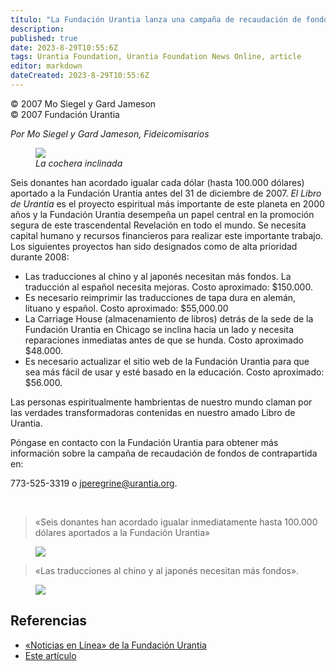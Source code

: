 ```yaml
---
título: "La Fundación Urantia lanza una campaña de recaudación de fondos de contrapartida en diciembre de 2007"
description: 
published: true
date: 2023-8-29T10:55:6Z
tags: Urantia Foundation, Urantia Foundation News Online, article
editor: markdown
dateCreated: 2023-8-29T10:55:6Z
---
```


<p class="v-card tema v-sheet--gris claro aclarar-3 px-2">© 2007 Mo Siegel y Gard Jameson<br>© 2007 Fundación Urantia</p>


_Por Mo Siegel y Gard Jameson, Fideicomisarios_

<figure id="Figure_1" class="image urantiapedia image-style-align-right">
<img src="/image/article/UF_News_Online/2007_12/010.jpg">
<figcaption><em>La cochera inclinada</em></figcaption>
</figure>

Seis donantes han acordado igualar cada dólar (hasta 100.000 dólares) aportado a la Fundación Urantia antes del 31 de diciembre de 2007. _El Libro de Urantia_ es el proyecto espiritual más importante de este planeta en 2000 años y la Fundación Urantia desempeña un papel central en la promoción segura de este trascendental Revelación en todo el mundo. Se necesita capital humano y recursos financieros para realizar este importante trabajo. Los siguientes proyectos han sido designados como de alta prioridad durante 2008:

- Las traducciones al chino y al japonés necesitan más fondos. La traducción al español necesita mejoras. Costo aproximado: $150.000.
- Es necesario reimprimir las traducciones de tapa dura en alemán, lituano y español. Costo aproximado: $55,000.00
- La Carriage House (almacenamiento de libros) detrás de la sede de la Fundación Urantia en Chicago se inclina hacia un lado y necesita reparaciones inmediatas antes de que se hunda. Costo aproximado $48.000.
- Es necesario actualizar el sitio web de la Fundación Urantia para que sea más fácil de usar y esté basado en la educación. Costo aproximado: $56.000.

Las personas espiritualmente hambrientas de nuestro mundo claman por las verdades transformadoras contenidas en nuestro amado Libro de Urantia.

Póngase en contacto con la Fundación Urantia para obtener más información sobre la campaña de recaudación de fondos de contrapartida en:

773-525-3319 o jperegrine@urantia.org.

<br style="clear:both;"/>

> «Seis donantes han acordado igualar inmediatamente hasta 100.000 dólares aportados a la Fundación Urantia»

<figure id="Figure_2" class="image urantiapedia">
<img src="/image/article/UF_News_Online/2007_12/005.jpg">
</figure>

> «Las traducciones al chino y al japonés necesitan más fondos».

<figure id="Figure_3" class="image urantiapedia">
<img src="/image/article/UF_News_Online/2007_12/006.jpg">
</figure>


## Referencias

- [«Noticias en Línea» de la Fundación Urantia](https://www.urantia.org/es/fundacion-urantia/archivos-de-boletin)
- [Este artículo](https://www.urantia.org/news/2007-12/urantia-foundation-launches-matching-fundraising-campaign-in-december-2007)


